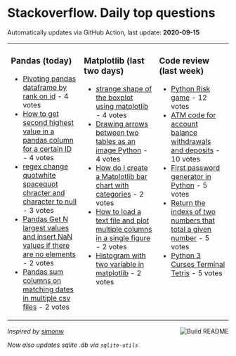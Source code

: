 # Stackoverflow. Daily top questions 

Automatically updates via GitHub Action, last update: **<!-- date starts -->2020-09-15<!-- date ends -->**


<table><tr><td valign="top" width="33%">

### Pandas (today)
<!-- pandas starts -->
* [Pivoting pandas dataframe by rank on id](https://stackoverflow.com/questions/63897557/pivoting-pandas-dataframe-by-rank-on-id) - 4 votes
* [How to get second highest value in a pandas column for a certain ID](https://stackoverflow.com/questions/63906205/how-to-get-second-highest-value-in-a-pandas-column-for-a-certain-id) - 4 votes
* [regex change quotwhite spacequot chracter and  character to null](https://stackoverflow.com/questions/63899277/regex-change-white-space-chracter-and-character-to-null) - 3 votes
* [Pandas Get N largest values and insert NaN values if there are no elements](https://stackoverflow.com/questions/63904994/pandas-get-n-largest-values-and-insert-nan-values-if-there-are-no-elements) - 2 votes
* [Pandas sum columns on matching dates in multiple csv files](https://stackoverflow.com/questions/63900444/pandas-sum-columns-on-matching-dates-in-multiple-csv-files) - 2 votes
<!-- pandas ends -->
</td><td valign="top" width="34%">


### Matplotlib (last two days)
<!-- matplotlib starts -->
* [strange shape of the boxplot using matplotlib](https://stackoverflow.com/questions/63868799/strange-shape-of-the-boxplot-using-matplotlib) - 4 votes
* [Drawing arrows between two tables as an image Python](https://stackoverflow.com/questions/63866035/drawing-arrows-between-two-tables-as-an-image-python) - 4 votes
* [How do I create a Matplotlib bar chart with categories](https://stackoverflow.com/questions/63886711/how-do-i-create-a-matplotlib-bar-chart-with-categories) - 2 votes
* [How to load a text file and plot multiple columns in a single figure](https://stackoverflow.com/questions/63886233/how-to-load-a-text-file-and-plot-multiple-columns-in-a-single-figure) - 2 votes
* [Histogram with two variable in matplotlib](https://stackoverflow.com/questions/63879745/histogram-with-two-variable-in-matplotlib) - 2 votes
<!-- matplotlib ends -->
</td><td valign="top" width="34%">


### Сode review (last week)
<!-- python starts -->
* [Python Risk game](https://codereview.stackexchange.com/questions/249260/python-risk-game) - 12 votes
* [ATM code for account balance withdrawals and deposits](https://codereview.stackexchange.com/questions/249138/atm-code-for-account-balance-withdrawals-and-deposits) - 10 votes
* [First password generator in Python](https://codereview.stackexchange.com/questions/249174/first-password-generator-in-python) - 5 votes
* [Return the indexs of two numbers that total a given number](https://codereview.stackexchange.com/questions/249366/return-the-indexs-of-two-numbers-that-total-a-given-number) - 5 votes
* [Python 3 Curses Terminal Tetris](https://codereview.stackexchange.com/questions/249326/python-3-curses-terminal-tetris) - 5 votes
<!-- python ends -->
</td></tr></table>

<a href="https://github.com/hp0404/hp0404/actions"><img src="https://github.com/hp0404/hp0404/workflows/Build%20README/badge.svg" align="right" alt="Build README"></a> <p>*Inspired by  [simonw](https://github.com/simonw/simonw)*</p> <p> *Now also updates sqlite .db via `sqlite-utils`* </p>
